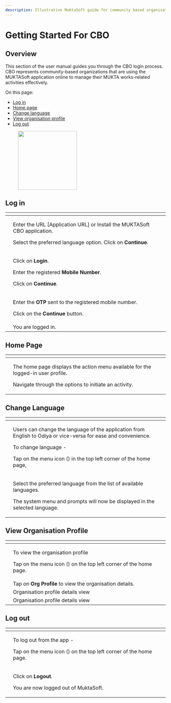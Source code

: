 ```yaml
---
description: Illustrative MuktaSoft guide for community based organisations
---
```


# Getting Started For CBO

## Overview <a href="#_25ucugk0n5t1" id="_25ucugk0n5t1"></a>

This section of the user manual guides you through the CBO login process. CBO represents community-based organizations that are using the MUKTASoft application online to manage their MUKTA works-related activities effectively.

On this page:

* [Log in](getting-started-for-cbo.md#\_q7o9e4i82bi2)
* [Home page](getting-started-for-cbo.md#\_th0pisijzcww)
* [Change language](getting-started-for-cbo.md#\_id3wlre5gufw)
* [View organisation profile](getting-started-for-cbo.md#\_95zo2uhk62j3)
* [Log out](getting-started-for-cbo.md#\_4crhlnimv28n)

<figure><img src="../../../../.gitbook/assets/image (5).png" alt="" width="185"><figcaption></figcaption></figure>

## Log in <a href="#_q7o9e4i82bi2" id="_q7o9e4i82bi2"></a>

<table data-card-size="large" data-view="cards"><thead><tr><th></th><th></th><th></th></tr></thead><tbody><tr><td><img src="../../../../.gitbook/assets/image (63).png" alt=""></td><td><p>Enter the URL [Application URL] or Install the MUKTASoft CBO application.</p><p>Select the preferred language option. Click on <strong>Continue</strong>.</p></td><td></td></tr><tr><td><img src="../../../../.gitbook/assets/image (58) (1).png" alt=""></td><td><p>Click on <strong>Login</strong>. </p><p>Enter the registered <strong>Mobile Number</strong>. </p><p>Click on <strong>Continue</strong>.</p></td><td></td></tr><tr><td><img src="../../../../.gitbook/assets/image (5) (3).png" alt=""></td><td><p>Enter the <strong>OTP</strong> sent to the registered mobile number.</p><p>Click on the <strong>Continue</strong> button.</p></td><td></td></tr><tr><td><img src="../../../../.gitbook/assets/image (3).png" alt=""></td><td>You are logged in.</td><td></td></tr></tbody></table>

## Home Page <a href="#_th0pisijzcww" id="_th0pisijzcww"></a>

<table data-card-size="large" data-view="cards"><thead><tr><th></th><th></th><th></th></tr></thead><tbody><tr><td><img src="../../../../.gitbook/assets/image.png" alt=""></td><td><p>The home page displays the action menu available for the logged-in user profile. </p><p>Navigate through the options to initiate an activity.</p></td><td></td></tr></tbody></table>

## Change Language <a href="#_id3wlre5gufw" id="_id3wlre5gufw"></a>

<table data-card-size="large" data-view="cards"><thead><tr><th></th><th></th><th></th></tr></thead><tbody><tr><td><img src="../../../../.gitbook/assets/image (59).png" alt=""></td><td><p>Users can change the language of the application from English to Odiya or vice-versa for ease and convenience.</p><p>To change language - </p><p>Tap on the menu icon (<img src="../../../../.gitbook/assets/6 (3).png" alt="">) in the top left corner of the home page,</p></td><td></td></tr><tr><td><img src="../../../../.gitbook/assets/image (55).png" alt=""></td><td><p>Select the preferred language from the list of available languages.</p><p>The system menu and prompts will now be displayed in the selected language.</p></td><td></td></tr></tbody></table>

## View Organisation Profile <a href="#_95zo2uhk62j3" id="_95zo2uhk62j3"></a>

<table data-card-size="large" data-view="cards"><thead><tr><th></th><th></th><th></th></tr></thead><tbody><tr><td><img src="../../../../.gitbook/assets/image (58).png" alt=""></td><td><p>To view the organisation profile</p><p>Tap on the menu icon (<img src="../../../../.gitbook/assets/9 (3).png" alt="">) on the top left corner of the home page.</p></td><td></td></tr><tr><td><img src="../../../../.gitbook/assets/image (61).png" alt=""></td><td>Tap on <strong>Org Profile</strong> to view the organisation details.</td><td></td></tr><tr><td><img src="../../../../.gitbook/assets/image (1).png" alt=""></td><td>Organisation profile details view</td><td></td></tr><tr><td><img src="../../../../.gitbook/assets/image (62).png" alt=""></td><td>Organisation profile details view</td><td></td></tr></tbody></table>

## Log out <a href="#_4crhlnimv28n" id="_4crhlnimv28n"></a>

<table data-card-size="large" data-view="cards"><thead><tr><th></th><th></th><th></th></tr></thead><tbody><tr><td><img src="../../../../.gitbook/assets/image (60).png" alt=""></td><td><p>To log out from the app -</p><p>Tap on the menu icon (<img src="../../../../.gitbook/assets/14 (1).png" alt="">) on the top left corner of the home page.</p></td><td></td></tr><tr><td><img src="../../../../.gitbook/assets/image (57).png" alt=""></td><td><p>Click on <strong>Logout</strong>. </p><p>You are now logged out of MuktaSoft.</p></td><td></td></tr></tbody></table>
